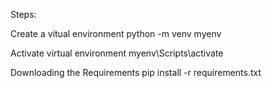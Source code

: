 Steps:

Create a vitual environment
python -m venv myenv

Activate virtual environment
myenv\Scripts\activate

Downloading the Requirements
pip install -r requirements.txt
